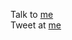 Talk to [me](mailto:nathaniel.deines@posteo.com)  
Tweet at [me](https://twitter.com/NathanielDeines) 

